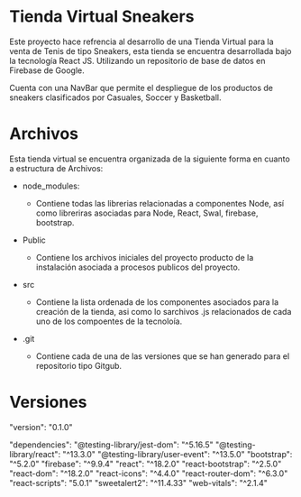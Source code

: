 # Tienda Virtual Sneakers
Este proyecto hace refrencia al desarrollo de una Tienda Virtual para la venta de Tenis de tipo Sneakers, esta tienda se encuentra desarrollada bajo la tecnología React JS. Utilizando un repositorio de base de datos en Firebase de Google.

Cuenta con una NavBar que permite el despliegue de los productos de sneakers clasificados por Casuales, Soccer y Basketball.

# Archivos

Esta tienda virtual se encuentra organizada de la siguiente forma en cuanto a estructura de Archivos:
 - node_modules:
	 - Contiene todas las librerias relacionadas a componentes Node, así como libreriras asociadas para Node, React, Swal, firebase, bootstrap.
	 
 - Public
	 - Contiene los archivos iniciales del proyecto producto de la instalación asociada a procesos publicos del proyecto.
 - src
	 - Contiene la lista ordenada de los componentes asociados para la creación de la tienda, asi como lo sarchivos .js relacionados de cada uno de los compoentes de la tecnoloía.
 - .git
	 - Contiene cada de una de las versiones que se han generado para el repositorio tipo Gitgub.


# Versiones

"version": "0.1.0"

"dependencies": 
"@testing-library/jest-dom": "^5.16.5"
"@testing-library/react": "^13.3.0"
"@testing-library/user-event": "^13.5.0"
"bootstrap": "^5.2.0"
"firebase": "^9.9.4"
"react": "^18.2.0"
"react-bootstrap": "^2.5.0"
"react-dom": "^18.2.0"
"react-icons": "^4.4.0"
"react-router-dom": "^6.3.0"
"react-scripts": "5.0.1"
"sweetalert2": "^11.4.33"
"web-vitals": "^2.1.4"

